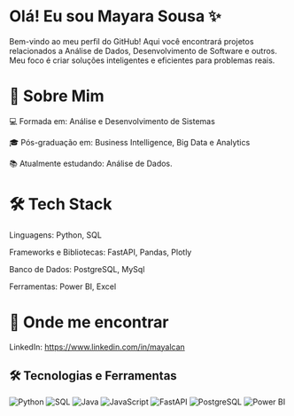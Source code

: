 # Olá! Eu sou Mayara Sousa ✨

Bem-vindo ao meu perfil do GitHub! Aqui você encontrará projetos relacionados a Análise de Dados, Desenvolvimento de Software e outros. Meu foco é criar soluções inteligentes e eficientes para problemas reais.

# 🌟 Sobre Mim

💻 Formada em: Análise e Desenvolvimento de Sistemas

🎓 Pós-graduação em: Business Intelligence, Big Data e Analytics

📚 Atualmente estudando: Análise de Dados.

# 🛠️ Tech Stack

Linguagens: Python, SQL 

Frameworks e Bibliotecas: FastAPI, Pandas, Plotly

Banco de Dados: PostgreSQL, MySql

Ferramentas: Power BI, Excel

# 👀 Onde me encontrar

LinkedIn: https://www.linkedin.com/in/mayalcan


## 🛠️ Tecnologias e Ferramentas  

![Python](https://img.shields.io/badge/Python-3776AB?style=for-the-badge&logo=python&logoColor=white)
![SQL](https://img.shields.io/badge/SQL-025E8C?style=for-the-badge&logo=sqlite&logoColor=white)
![Java](https://img.shields.io/badge/Java-007396?style=for-the-badge&logo=java&logoColor=white)
![JavaScript](https://img.shields.io/badge/JavaScript-F7DF1E?style=for-the-badge&logo=javascript&logoColor=black)
![FastAPI](https://img.shields.io/badge/FastAPI-009688?style=for-the-badge&logo=fastapi&logoColor=white)
![PostgreSQL](https://img.shields.io/badge/PostgreSQL-336791?style=for-the-badge&logo=postgresql&logoColor=white)
![Power BI](https://img.shields.io/badge/PowerBI-F2C811?style=for-the-badge&logo=powerbi&logoColor=black)
